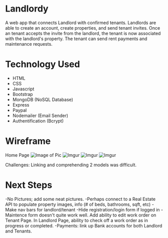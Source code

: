 # Landlordy

A web app that connects Landlord with confirmed tenants. Landlords are able to create an account, create properties, and send tenant invites.
Once an tenant accepts the invite from the landlord, the tenant is now associated with the landlord's property. The tenant can send rent payments and maintenance requests. 









# Technology Used


* HTML
* CSS
* Javascript
*  Bootstrap
* MongoDB (NoSQL Database)
* Express
* Paypal
* Nodemailer (Email Sender)
* Authentification (Bcrypt)


# Wireframe

Home Page
![Image of Pic](https://i.imgur.com/ZaHYJXD.png)
![Imgur](https://i.imgur.com/i0SncmA.png)
![Imgur](https://i.imgur.com/JzVYs9s.png)
![Imgur](https://i.imgur.com/vkyQBVa.png)




Challenges:
Linking and comprehending 2 models was difficult.


# Next Steps


-No Pictures; add some neat pictures.
-Perhaps connect to a Real Estate API to populate property images, info (# of beds, bathrooms, sqft, etc)
-Make nav bars for landlord/tenant
-Hide registration/login form if logged in
-Maintence form doesn't quite work well. Add ability to edit work order on Tenant Page. In Landlord Page, ability to check off a work order as in progress or completed.
-Payments: link up Bank accounts for both Landlord and Tenants.








